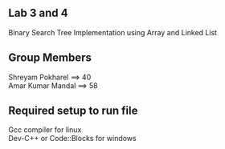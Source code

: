 ## Lab 3 and 4
Binary Search Tree Implementation using Array and Linked List

## Group Members 
Shreyam Pokharel ==> 40 <br />
Amar Kumar Mandal ==> 58

## Required setup to run file

Gcc compiler for linux <br />
Dev-C++ or Code::Blocks for windows
